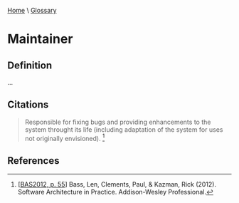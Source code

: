 [Home](../../index.html) \ [Glossary](glossary.html)

# Maintainer

## Definition

...  

## Citations

> Responsible for fixing bugs and providing enhancements to the system throught its life (including adaptation of the system for uses not originally envisioned). [^1]

## References

[^1]: [[BAS2012, p. 55](../references/books/Software-Architecture-in-Practice.html)] Bass, Len, Clements, Paul, & Kazman, Rick (2012). Software Architecture in Practice. Addison-Wesley Professional.
